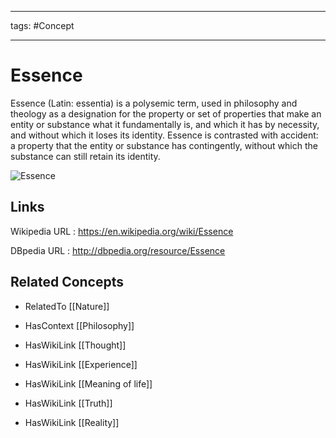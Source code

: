 




---

tags: #Concept

---
# Essence


Essence (Latin: essentia) is a polysemic term, used in philosophy and theology as a designation for the property or set of properties that make an entity or substance what it fundamentally is, and which it has by necessity, and without which it loses its identity. Essence is contrasted with accident: a property that the entity or substance has contingently, without which the substance can still retain its identity.

![Essence]()


## Links


Wikipedia URL : https://en.wikipedia.org/wiki/Essence

DBpedia URL : http://dbpedia.org/resource/Essence


## Related Concepts


- RelatedTo [[Nature]]

- HasContext [[Philosophy]]

- HasWikiLink [[Thought]]

- HasWikiLink [[Experience]]

- HasWikiLink [[Meaning of life]]

- HasWikiLink [[Truth]]

- HasWikiLink [[Reality]]